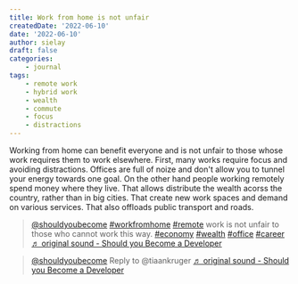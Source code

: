 ```yaml
---
title: Work from home is not unfair
createdDate: '2022-06-10'
date: '2022-06-10'
author: sielay
draft: false
categories:
    - journal
tags:
    - remote work
    - hybrid work
    - wealth
    - commute
    - focus
    - distractions
---
```


Working from home can benefit everyone and is not unfair to those whose work requires them to work elsewhere. First, many works require focus and avoiding distractions. Offices are full of noize and don't allow you to tunnel your energy towards one goal.
On the other hand people working remotely spend money where they live. That allows distribute the wealth acorss the country, rather than in big cities. That create new work spaces and demand on various services. That also offloads public transport and roads.

<blockquote class="tiktok-embed" cite="https://www.tiktok.com/@shouldyoubecome/video/7107573239043476741" data-video-id="7107573239043476741" style="max-width: 605px;min-width: 325px;" > <section> <a target="_blank" title="@shouldyoubecome" href="https://www.tiktok.com/@shouldyoubecome">@shouldyoubecome</a> <a title="workfromhome" target="_blank" href="https://www.tiktok.com/tag/workfromhome">#workfromhome</a> <a title="remote" target="_blank" href="https://www.tiktok.com/tag/remote">#remote</a> work is not unfair to those who cannot work this way. <a title="economy" target="_blank" href="https://www.tiktok.com/tag/economy">#economy</a> <a title="wealth" target="_blank" href="https://www.tiktok.com/tag/wealth">#wealth</a> <a title="office" target="_blank" href="https://www.tiktok.com/tag/office">#office</a> <a title="career" target="_blank" href="https://www.tiktok.com/tag/career">#career</a> <a target="_blank" title="♬ original sound - Should you Become a Developer" href="https://www.tiktok.com/music/original-sound-7107573285197564678">♬ original sound - Should you Become a Developer</a> </section> </blockquote> <script async src="https://www.tiktok.com/embed.js"></script>

<blockquote class="tiktok-embed" cite="https://www.tiktok.com/@shouldyoubecome/video/7107865710684015877" data-video-id="7107865710684015877" style="max-width: 605px;min-width: 325px;" > <section> <a target="_blank" title="@shouldyoubecome" href="https://www.tiktok.com/@shouldyoubecome">@shouldyoubecome</a> Reply to @tiaankruger <a target="_blank" title="♬ original sound - Should you Become a Developer" href="https://www.tiktok.com/music/original-sound-7107865698223409925">♬ original sound - Should you Become a Developer</a> </section> </blockquote> <script async src="https://www.tiktok.com/embed.js"></script>